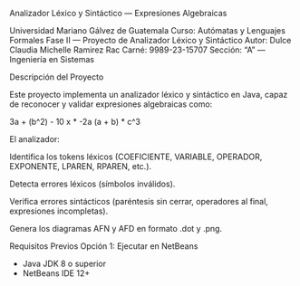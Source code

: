 Analizador Léxico y Sintáctico — Expresiones Algebraicas

Universidad Mariano Gálvez de Guatemala
Curso: Autómatas y Lenguajes Formales
Fase II — Proyecto de Analizador Léxico y Sintáctico
Autor: Dulce Claudia Michelle Ramirez Rac
Carné: 9989-23-15707
Sección: “A” — Ingeniería en Sistemas

Descripción del Proyecto

Este proyecto implementa un analizador léxico y sintáctico en Java, capaz de reconocer y validar expresiones algebraicas como:

3a + (b^2) - 10
x * -2a
(a + b) * c^3


El analizador:

Identifica los tokens léxicos (COEFICIENTE, VARIABLE, OPERADOR, EXPONENTE, LPAREN, RPAREN, etc.).

Detecta errores léxicos (símbolos inválidos).

Verifica errores sintácticos (paréntesis sin cerrar, operadores al final, expresiones incompletas).

Genera los diagramas AFN y AFD en formato .dot y .png.

Requisitos Previos
Opción 1: Ejecutar en NetBeans
- Java JDK 8 o superior
- NetBeans IDE 12+
  
